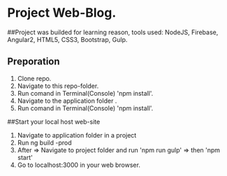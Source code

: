 # Project Web-Blog.

##Project was builded for learning reason, tools used: NodeJS, Firebase, Angular2, HTML5, CSS3, Bootstrap, Gulp. 

## Preporation 
1. Clone repo.
2. Navigate to this repo-folder.
3. Run comand in Terminal(Console) 'npm install'.
4. Navigate to the application folder .
3. Run comand in Terminal(Console) 'npm install'.

##Start your local host web-site
1. Navigate to application folder in a project
2. Run ng build -prod 
3. After => Navigate to project folder and run 'npm run gulp' => then  'npm start'
4. Go to localhost:3000 in your web browser.
